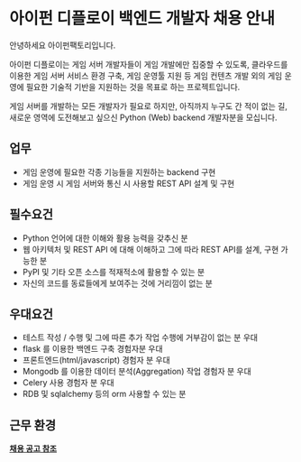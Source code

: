 # 아이펀 디플로이 백엔드 개발자 채용 안내

안녕하세요 아이펀팩토리입니다.

아이펀 디플로이는 게임 서버 개발자들이 게임 개발에만 집중할 수 있도록,
클라우드를 이용한 게임 서버 서비스 환경 구축, 게임 운영툴 지원 등 게임 컨텐츠 개발 외의 게임 운영에 필요한 기술적 기반을 지원하는 것을 목표로 하는 프로젝트입니다.

게임 서버를 개발하는 모든 개발자가 필요로 하지만, 아직까지 누구도 간 적이 없는 길, 새로운 영역에 도전해보고 싶으신 Python (Web) backend 개발자분을 모십니다.

## 업무

- 게임 운영에 필요한 각종 기능들을 지원하는 backend 구현
- 게임 운영 시 게임 서버와 통신 시 사용할 REST API 설계 및 구현

## 필수요건

- Python 언어에 대한 이해와 활용 능력을 갖추신 분
- 웹 아키텍처 및 REST API 에 대해 이해하고 그에 따라 REST API를 설계, 구현 가능한 분
- PyPI 및 기타 오픈 소스를 적재적소에 활용할 수 있는 분
- 자신의 코드를 동료들에게 보여주는 것에 거리낌이 없는 분


## 우대요건

- 테스트 작성 / 수행 및 그에 따른 추가 작업 수행에 거부감이 없는 분 우대
- flask 를 이용한 백엔드 구축 경험자분 우대
- 프론트엔드(html/javascript) 경험자 분 우대
- Mongodb 를 이용한 데이터 분석(Aggregation) 작업 경험자 분 우대
- Celery 사용 경험자 분 우대
- RDB 및 sqlalchemy 등의 orm 사용할 수 있는 분

## 근무 환경
[**채용 공고 참조**](readme.md)